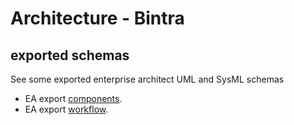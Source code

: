 # Architecture - Bintra

## exported schemas

See some exported enterprise architect UML and SysML schemas

- EA export [components](./arch/components/index.html).
- EA export [workflow](./arch/workflow/index.html).

